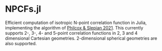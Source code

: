 # NPCFs.jl

Efficient computation of isotropic N-point correlation function in Julia, implementing the algorithm of [Philcox & Slepian 2021](https://arxiv.org/abs/2106.10278). This currently supports 2-, 3-, 4- and 5-point correlation functions in 2, 3 and 4 dimensional Cartesian geometries. 2-dimensional spherical geometries are also supported.
